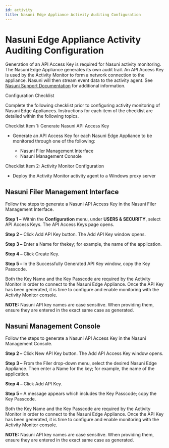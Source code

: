 ```yaml
---
id: activity
title: Nasuni Edge Appliance Activity Auditing Configuration
---
```


# Nasuni Edge Appliance Activity Auditing Configuration

Generation of an API Access Key is required for Nasuni activity monitoring. The Nasuni Edge Appliance generates its own audit trail. An API Access Key is used by the Activity Monitor to form a network connection to the appliance. Nasuni will then stream event data to the activity agent. See [Nasuni Support Documentation](https://www.nasuni.com/support/ "Nasuni Support Documentation") for additional information.

Configuration Checklist

Complete the following checklist prior to configuring activity monitoring of Nasuni Edge Appliances. Instructions for each item of the checklist are detailed within the following topics.

Checklist Item 1: Generate Nasuni API Access Key

- Generate an API Access Key for each Nasuni Edge Appliance to be monitored through one of the following:

  - Nasuni Filer Management Interface
  - Nasuni Management Console

Checklist Item 2: Activity Monitor Configuration

- Deploy the Activity Monitor activity agent to a Windows proxy server

## Nasuni Filer Management Interface

Follow the steps to generate a Nasuni API Access Key in the Nasuni Filer Management Interface.

**Step 1 –** Within the **Configuration** menu, under **USERS & SECURITY**, select API Access Keys. The API Access Keys page opens.

**Step 2 –** Click Add API Key button. The Add API Key window opens.

**Step 3 –** Enter a Name for thekey; for example, the name of the application.

**Step 4 –** Click Create Key.

**Step 5 –** In the Successfully Generated API Key window, copy the Key Passcode.

Both the Key Name and the Key Passcode are required by the Activity Monitor in order to connect to the Nasuni Edge Appliance. Once the API Key has been generated, it is time to configure and enable monitoring with the Activity Monitor console.

**NOTE:** Nasuni API key names are case sensitive. When providing them, ensure they are entered in the exact same case as generated.

## Nasuni Management Console

Follow the steps to generate a Nasuni API Access Key in the Nasuni Management Console.

**Step 2 –** Click New API Key button. The Add API Access Key window opens.

**Step 3 –** From the Filer drop-down menu, select the desired Nasuni Edge Appliance. Then enter a Name for the key; for example, the name of the application.

**Step 4 –** Click Add API Key.

**Step 5 –** A message appears which includes the Key Passcode; copy the Key Passcode.

Both the Key Name and the Key Passcode are required by the Activity Monitor in order to connect to the Nasuni Edge Appliance. Once the API Key has been generated, it is time to configure and enable monitoring with the Activity Monitor console.

**NOTE:** Nasuni API key names are case sensitive. When providing them, ensure they are entered in the exact same case as generated.